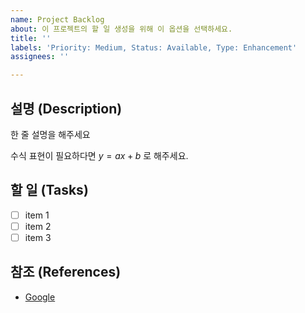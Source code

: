```yaml
---
name: Project Backlog
about: 이 프로젝트의 할 일 생성을 위해 이 옵션을 선택하세요.
title: ''
labels: 'Priority: Medium, Status: Available, Type: Enhancement'
assignees: ''

---
```


## 설명 (Description)

한 줄 설명을 해주세요

수식 표현이 필요하다면 $y = ax+b$ 로 해주세요.

## 할 일 (Tasks)

- [ ] item 1
- [ ] item 2
- [ ] item 3

## 참조 (References)

- [Google](https://www.google.com/)
